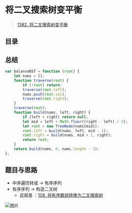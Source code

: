 
# 将二叉搜索树变平衡


>  [1382. 将二叉搜索树变平衡](https://leetcode.cn/problems/balance-a-binary-search-tree/)



## 目录
<!-- toc -->
 ## 总结 

```javascript
var balanceBST = function (root) {
    let nums = [];
    function traverse(root) {
        if (!root) return;
        traverse(root.left);
        nums.push(root.val);
        traverse(root.right);
    }
    traverse(root);
    function build(nums, left, right) {
        if (left > right) return null;
        let mid = left + Math.floor((right - left) / 2);
        let root = new TreeNode(nums[mid]);
        root.left = build(nums, left, mid - 1);
        root.right = build(nums, mid + 1, right);
        return root;
    }
    return build(nums, 0, nums.length - 1);
};
```

## 题目与思路

- 中序遍历转成 → 有序序列
- 有序序列 → 构造二叉树 
	- 这就是 ：[108. 将有序数组转换为二叉搜索树](/post/uckd2y2l26.html)

![图片](https://832-1310531898.cos.ap-beijing.myqcloud.com/999.%20Obsidian@832/files/20250122-3.png)